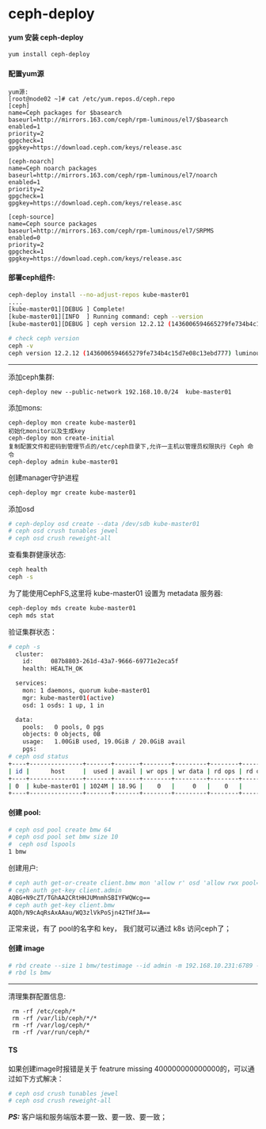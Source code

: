 
# ceph-deploy

#### yum 安装 ceph-deploy 
```bash
yum install ceph-deploy
```

#### 配置yum源
```
yum源:
[root@node02 ~]# cat /etc/yum.repos.d/ceph.repo
[ceph]
name=Ceph packages for $basearch
baseurl=http://mirrors.163.com/ceph/rpm-luminous/el7/$basearch
enabled=1
priority=2
gpgcheck=1
gpgkey=https://download.ceph.com/keys/release.asc

[ceph-noarch]
name=Ceph noarch packages
baseurl=http://mirrors.163.com/ceph/rpm-luminous/el7/noarch
enabled=1
priority=2
gpgcheck=1
gpgkey=https://download.ceph.com/keys/release.asc

[ceph-source]
name=Ceph source packages
baseurl=http://mirrors.163.com/ceph/rpm-luminous/el7/SRPMS
enabled=0
priority=2
gpgcheck=1
gpgkey=https://download.ceph.com/keys/release.asc
```
#### 部署ceph组件:
```bash
ceph-deploy install --no-adjust-repos kube-master01
....
[kube-master01][DEBUG ] Complete!
[kube-master01][INFO  ] Running command: ceph --version
[kube-master01][DEBUG ] ceph version 12.2.12 (1436006594665279fe734b4c15d7e08c13ebd777) luminous (stable)

# check ceph version 
ceph -v
ceph version 12.2.12 (1436006594665279fe734b4c15d7e08c13ebd777) luminous (stable)
```
------------------------

添加ceph集群:
```
ceph-deploy new --public-network 192.168.10.0/24  kube-master01
```

添加mons:
```
ceph-deploy mon create kube-master01
初始化monitor以及生成key
ceph-deploy mon create-initial
复制配置文件和密码到管理节点的/etc/ceph目录下,允许一主机以管理员权限执行 Ceph 命令
ceph-deploy admin kube-master01
```
创建manager守护进程
```bash
ceph-deploy mgr create kube-master01
```

添加osd
```bash
# ceph-deploy osd create --data /dev/sdb kube-master01
# ceph osd crush tunables jewel
# ceph osd crush reweight-all  
```
查看集群健康状态:
```bash
ceph health
ceph -s
```
为了能使用CephFS,这里将 kube-master01 设置为 metadata 服务器:
```bash
ceph-deploy mds create kube-master01
ceph mds stat
```

验证集群状态：
```bash
# ceph -s
  cluster:
    id:     087b8803-261d-43a7-9666-69771e2eca5f
    health: HEALTH_OK

  services:
    mon: 1 daemons, quorum kube-master01
    mgr: kube-master01(active)
    osd: 1 osds: 1 up, 1 in

  data:
    pools:   0 pools, 0 pgs
    objects: 0 objects, 0B
    usage:   1.00GiB used, 19.0GiB / 20.0GiB avail
    pgs:     
# ceph osd status
+----+---------------+-------+-------+--------+---------+--------+---------+-----------+
| id |      host     |  used | avail | wr ops | wr data | rd ops | rd data |   state   |
+----+---------------+-------+-------+--------+---------+--------+---------+-----------+
| 0  | kube-master01 | 1024M | 18.9G |    0   |     0   |    0   |     0   | exists,up |
+----+---------------+-------+-------+--------+---------+--------+---------+-----------+
```

#### 创建 pool:
```bash
# ceph osd pool create bmw 64
# ceph osd pool set bmw size 10
#  ceph osd lspools     
1 bmw
```
创建用户:
```bash
# ceph auth get-or-create client.bmw mon 'allow r' osd 'allow rwx pool=bmw' -o ceph.client.bmw.keyring
# ceph auth get-key client.admin
AQBG+N9cZT/TGhAA2CRtHHJUMnmhSBIYFWQWcg==
# ceph auth get-key client.bmw  
AQDh/N9cAqRsAxAAau/WQ3zlVkPoSjn42THfJA==
```
正常来说，有了 pool的名字和 key， 我们就可以通过 k8s 访问ceph了；

#### 创建 image
```bash
# rbd create --size 1 bmw/testimage --id admin -m 192.168.10.231:6789 --key=AQBG+N9cZT/TGhAA2CRtHHJUMnmhSBIYFWQWcg==
# rbd ls bmw
```

-----------------

清理集群配置信息:
```
 rm -rf /etc/ceph/*
 rm -rf /var/lib/ceph/*/*
 rm -rf /var/log/ceph/*
 rm -rf /var/run/ceph/*
```

#### TS
如果创建image时报错是关于 featrure missing 400000000000000的，可以通过如下方式解决：
```bash
# ceph osd crush tunables jewel
# ceph osd crush reweight-all  
```

***PS:*** 客户端和服务端版本要一致、要一致、要一致；
